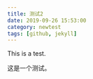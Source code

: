 ```yaml
---
title: 测试2
date: 2019-09-26 15:53:00
category: newtest
tags: [github, jekyll]
---
```


This is  a test.

这是一个测试。